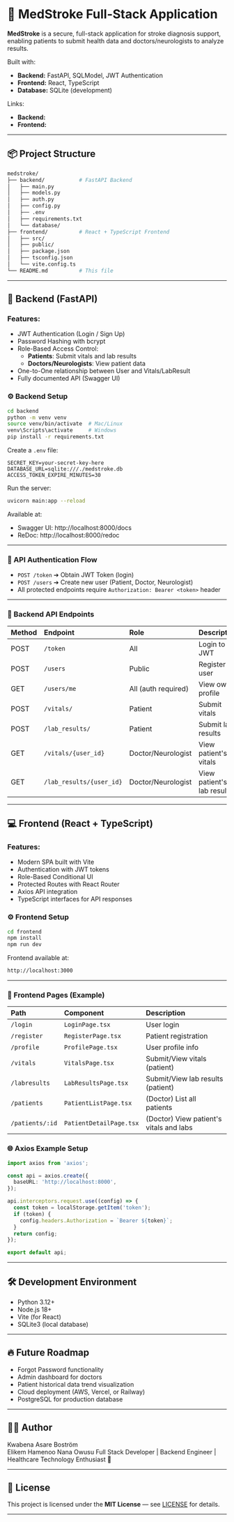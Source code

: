# 📄 MedStroke Full-Stack Application

**MedStroke** is a secure, full-stack application for stroke diagnosis support, enabling patients to submit health data and doctors/neurologists to analyze results.

Built with:

- **Backend:** FastAPI, SQLModel, JWT Authentication
- **Frontend:** React, TypeScript
- **Database:** SQLite (development)


Links:

- **Backend:** 
- **Frontend:** 

---

## 📦 Project Structure

```bash
medstroke/
├── backend/           # FastAPI Backend
│   ├── main.py
│   ├── models.py
│   ├── auth.py
│   ├── config.py
│   ├── .env
│   ├── requirements.txt
│   └── database/
├── frontend/          # React + TypeScript Frontend
│   ├── src/
│   ├── public/
│   ├── package.json
│   ├── tsconfig.json
│   └── vite.config.ts
└── README.md          # This file
```

---

## 🚀 Backend (FastAPI)

### Features:
- JWT Authentication (Login / Sign Up)
- Password Hashing with bcrypt
- Role-Based Access Control:
  - **Patients**: Submit vitals and lab results
  - **Doctors/Neurologists**: View patient data
- One-to-One relationship between User and Vitals/LabResult
- Fully documented API (Swagger UI)

### ⚙️ Backend Setup

```bash
cd backend
python -m venv venv
source venv/bin/activate  # Mac/Linux
venv\Scripts\activate     # Windows
pip install -r requirements.txt
```

Create a `.env` file:

```env
SECRET_KEY=your-secret-key-here
DATABASE_URL=sqlite:///./medstroke.db
ACCESS_TOKEN_EXPIRE_MINUTES=30
```

Run the server:

```bash
uvicorn main:app --reload
```

Available at:
- Swagger UI: http://localhost:8000/docs
- ReDoc: http://localhost:8000/redoc

---

### 🔑 API Authentication Flow

- `POST /token` ➔ Obtain JWT Token (login)
- `POST /users` ➔ Create new user (Patient, Doctor, Neurologist)
- All protected endpoints require `Authorization: Bearer <token>` header

---

### 🏥 Backend API Endpoints

| Method | Endpoint                 | Role                | Description |
|:-------|:--------------------------|:--------------------|:------------|
| POST   | `/token`                   | All                 | Login to get JWT |
| POST   | `/users`                   | Public              | Register user |
| GET    | `/users/me`                | All (auth required) | View own profile |
| POST   | `/vitals/`                 | Patient             | Submit vitals |
| POST   | `/lab_results/`            | Patient             | Submit lab results |
| GET    | `/vitals/{user_id}`        | Doctor/Neurologist  | View patient's vitals |
| GET    | `/lab_results/{user_id}`   | Doctor/Neurologist  | View patient's lab results |

---

## 💻 Frontend (React + TypeScript)

### Features:
- Modern SPA built with Vite
- Authentication with JWT tokens
- Role-Based Conditional UI
- Protected Routes with React Router
- Axios API integration
- TypeScript interfaces for API responses

### ⚙️ Frontend Setup

```bash
cd frontend
npm install
npm run dev
```

Frontend available at:

```bash
http://localhost:3000
```

---

### 🧐 Frontend Pages (Example)

| Path         | Component              | Description |
|:-------------|:------------------------|:------------|
| `/login`     | `LoginPage.tsx`          | User login |
| `/register`  | `RegisterPage.tsx`       | Patient registration |
| `/profile`   | `ProfilePage.tsx`        | User profile info |
| `/vitals`    | `VitalsPage.tsx`         | Submit/View vitals (patient) |
| `/labresults`| `LabResultsPage.tsx`     | Submit/View lab results (patient) |
| `/patients`  | `PatientListPage.tsx`    | (Doctor) List all patients |
| `/patients/:id` | `PatientDetailPage.tsx` | (Doctor) View patient's vitals and labs |

### 🌐 Axios Example Setup

```typescript
import axios from 'axios';

const api = axios.create({
  baseURL: 'http://localhost:8000',
});

api.interceptors.request.use((config) => {
  const token = localStorage.getItem('token');
  if (token) {
    config.headers.Authorization = `Bearer ${token}`;
  }
  return config;
});

export default api;
```

---

## 🛠️ Development Environment

- Python 3.12+
- Node.js 18+
- Vite (for React)
- SQLite3 (local database)

---

## 🔥 Future Roadmap

- Forgot Password functionality
- Admin dashboard for doctors
- Patient historical data trend visualization
- Cloud deployment (AWS, Vercel, or Railway)
- PostgreSQL for production database

---

## 👨‍💻 Author

Kwabena Asare Boström  
Elikem Hamenoo
Nana Owusu
Full Stack Developer | Backend Engineer | Healthcare Technology Enthusiast 🌟

---

## 📜 License

This project is licensed under the **MIT License** — see [LICENSE](LICENSE) for details.

---

